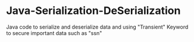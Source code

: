 # Java-Serialization-DeSerialization
Java code to serialize and deserialize data and using "Transient" Keyword to secure important data such as "ssn"
